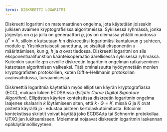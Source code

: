 ```yaml
---
termi: DISKREETTI LOGARITMI
---
```


Diskreetti logaritmi on matemaattinen ongelma, jota käytetään joissakin julkisen avaimen kryptografisissa algoritmeissa. Syklisessä ryhmässä, jonka järjestys on $q$ ja jolla on generaattori $g$, jos on olemassa yhtälö muodossa $g^x = h$, silloin $x$ kutsutaan $h$:n diskreetiksi logaritmiksi kantaluvun $g$ suhteen, modulo $q$. Yksinkertaisesti sanottuna, se sisältää eksponentin $x$ määrittämisen, kun $g$, $h$ ja $q$ ovat tiedossa. Diskreetti logaritmi on siis eksponentiaalifunktion käänteisoperaatio äärellisessä syklisessä ryhmässä. Kuitenkin suurille $q$:n arvoille diskreetin logaritmin ongelman ratkaiseminen katsotaan algoritmisen vaikeaksi. Tätä ominaisuutta hyödynnetään monien kryptografisten protokollien, kuten Diffie-Hellmanin protokollan avainvaihdossa, turvaamisessa.

Diskreettiä logaritmia käytetään myös elliptisen käyrän kryptografiassa (ECC), mukaan lukien ECDSA:ssa (*Elliptic Curve Digital Signature Algorithm*). Elliptisten käyrien kontekstissa diskreetin logaritmin ongelma laajenee skalaarin $k$ löytämiseen siten, että $k \cdot G = K$, missä $G$ ja $K$ ovat pisteitä käyrällä ja $\cdot$ edustaa pisteen kertolaskutoimitusta. Bitcoinin kontekstissa skriptit voivat käyttää joko ECDSA:ta tai Schnorrin protokollaa UTXO:jen lukitsemiseen. Molemmat nojaavat diskreetin logaritmin laskennan epäkäytännöllisyyteen.